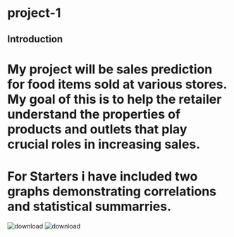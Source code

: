 # project-1

## Introduction

# My project will be sales prediction for food items sold at various stores. My goal of this is to help the retailer understand the properties of products and outlets that play crucial roles in increasing sales.

# For Starters i have included two graphs demonstrating correlations and statistical summarries.


![download](https://github.com/brittanymlassiter/brittanymlassiter/assets/141593737/ce585a90-bb4e-4e3a-9067-dc0f51dd39be)
![download](https://github.com/brittanymlassiter/brittanymlassiter/assets/141593737/88f85407-4504-4df5-bc58-68aef2945563)
